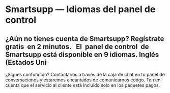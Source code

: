 # Smartsupp — Idiomas del panel de control
## ¿Aún no tienes cuenta de Smartsupp? Regístrate gratis  en 2 minutos.   El  panel de control  de Smartsupp está disponible en 9 idiomas. Inglés (Estados Uni
¿Sigues confundido? Contáctanos a través de la caja de chat en tu panel de conversaciones y estaremos encantados de comunicarnos cotigo. Ten en cuenta que el servicio al cliente está incluido solo en los paquetes pagos.

